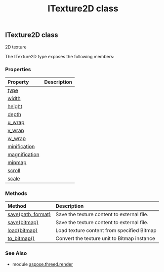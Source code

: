 ﻿---
title: ITexture2D class
second_title: Aspose.3D for Python via .NET API References
description: 
type: docs
weight: 160
url: /python-net/aspose.threed.render/itexture2d/
is_root: false
---

## ITexture2D class

2D texture



The ITexture2D type exposes the following members:

### Properties
| Property | Description |
| :- | :- |
| [type](/3d/python-net/aspose.threed.render/itexture2d/type) |  |
| [width](/3d/python-net/aspose.threed.render/itexture2d/width) |  |
| [height](/3d/python-net/aspose.threed.render/itexture2d/height) |  |
| [depth](/3d/python-net/aspose.threed.render/itexture2d/depth) |  |
| [u_wrap](/3d/python-net/aspose.threed.render/itexture2d/u_wrap) |  |
| [v_wrap](/3d/python-net/aspose.threed.render/itexture2d/v_wrap) |  |
| [w_wrap](/3d/python-net/aspose.threed.render/itexture2d/w_wrap) |  |
| [minification](/3d/python-net/aspose.threed.render/itexture2d/minification) |  |
| [magnification](/3d/python-net/aspose.threed.render/itexture2d/magnification) |  |
| [mipmap](/3d/python-net/aspose.threed.render/itexture2d/mipmap) |  |
| [scroll](/3d/python-net/aspose.threed.render/itexture2d/scroll) |  |
| [scale](/3d/python-net/aspose.threed.render/itexture2d/scale) |  |


### Methods
| Method | Description |
| :- | :- |
| [save(path, format)](/3d/python-net/aspose.threed.render/itexture2d/save/#str-System.Drawing.Imaging.ImageFormat) | Save the texture content to external file. |
| [save(bitmap)](/3d/python-net/aspose.threed.render/itexture2d/save/#System.Drawing.Bitmap) | Save the texture content to external file. |
| [load(bitmap)](/3d/python-net/aspose.threed.render/itexture2d/load/#TextureData) | Load texture content from specified Bitmap |
| [to_bitmap()](/3d/python-net/aspose.threed.render/itexture2d/to_bitmap/#) | Convert the texture unit to Bitmap instance |


### See Also

* module [aspose.threed.render](../)
